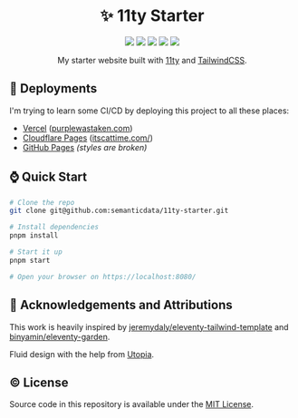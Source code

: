 <h1 align="center">✨ 11ty Starter</h1>

<p align="center">
  <img src="https://img.shields.io/github/languages/code-size/semanticdata/11ty-starter" />
  <img src="https://img.shields.io/github/repo-size/semanticdata/11ty-starter" />
  <img src="https://img.shields.io/github/commit-activity/t/semanticdata/11ty-starter" />
  <img src="https://img.shields.io/github/last-commit/semanticdata/11ty-starter" />
  <img src="https://img.shields.io/website/https/miguelpimentel.do/11ty-starter.svg" />
</p>

<p align="center">My starter website built with <a href="https://www.11ty.dev/">11ty</a> and <a href="https://tailwindcss.com/">TailwindCSS</a>.</p>

## 🚀 Deployments

I'm trying to learn some CI/CD by deploying this project to all these places:

- [Vercel](https://11ty-starter-chi.vercel.app/) ([purplewastaken.com](https://purplewastaken.com/))
- [Cloudflare Pages](https://11ty-starter-4uy.pages.dev/) ([itscattime.com/](https://itscattime.com/))
- [GitHub Pages](https://miguelpimentel.do/11ty-starter/) *(styles are broken)*

## ⌚ Quick Start

```bash
# Clone the repo
git clone git@github.com:semanticdata/11ty-starter.git

# Install dependencies
pnpm install

# Start it up
pnpm start

# Open your browser on https://localhost:8080/
```

## 🙌 Acknowledgements and Attributions

This work is heavily inspired by [jeremydaly/eleventy-tailwind-template](https://github.com/jeremydaly/eleventy-tailwind-template) and [binyamin/eleventy-garden](https://github.com/binyamin/eleventy-garden).

Fluid design with the help from [Utopia](https://utopia.fyi/).

## © License

Source code in this repository is available under the [MIT License](LICENSE).
